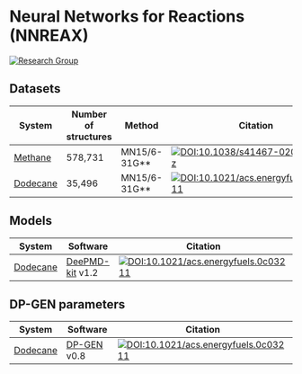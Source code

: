 # Neural Networks for Reactions (NNREAX)
[![Research Group](https://img.shields.io/website-up-down-green-red/https/computchem.cn.svg?label=Research%20Group)](https://computchem.cn)

## Datasets

| System | Number of structures | Method | Citation |
| ----   | ---- | ---- | ---- |
| [Methane](methane/) | 578,731 | MN15/6-31G\*\* | [![DOI:10.1038/s41467-020-19497-z](https://zenodo.org/badge/DOI/10.1038/s41467-020-19497-z.svg)](https://doi.org/10.1038/s41467-020-19497-z)|
| [Dodecane](dodecane/) | 35,496 | MN15/6-31G\*\* | [![DOI:10.1021/acs.energyfuels.0c03211](https://zenodo.org/badge/DOI/10.1021/acs.energyfuels.0c03211.svg)](https://doi.org/10.1021/acs.energyfuels.0c03211) |

## Models
| System | Software | Citation |
| ---- | ---- | ---- |
| [Dodecane](dodecane/) | [DeePMD-kit](https://github.com/deepmodeling/deepmd-kit) v1.2 | [![DOI:10.1021/acs.energyfuels.0c03211](https://zenodo.org/badge/DOI/10.1021/acs.energyfuels.0c03211.svg)](https://doi.org/10.1021/acs.energyfuels.0c03211) |

## DP-GEN parameters
| System | Software | Citation |
| ---- | ---- | ---- |
| [Dodecane](dodecane/) | [DP-GEN](https://github.com/deepmodeling/dpgen) v0.8 | [![DOI:10.1021/acs.energyfuels.0c03211](https://zenodo.org/badge/DOI/10.1021/acs.energyfuels.0c03211.svg)](https://doi.org/10.1021/acs.energyfuels.0c03211) |

